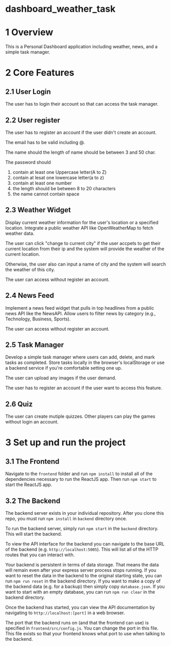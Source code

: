 ﻿# dashboard_weather_task

# 1 Overview

This is a Personal Dashboard application including weather, news, and a simple task manager.

# 2 Core Features

## 2.1 User Login

The user has to login their account so that can access the task manager.

## 2.2 User register

The user has to register an account if the user didn't create an account.

The email has to be valid including @.

The name should the length of name should be between 3 and 50 char.

The password should

1. contain at least one Uppercase letter(A to Z)
2. contain at lesat one lowercase letter(a to z)
3. contain at least one number
4. the length should be between 8 to 20 characters
5. the name cannot contain space

## 2.3 Weather Widget

Display current weather information for the user's location or a specified location. Integrate a public weather API like OpenWeatherMap to fetch weather data.

The user can click "change to current city" if the user accpets to get their current location from their ip and the system will provide the weather of the current location.

Otherwise, the user also can input a name of city and the system will search the weather of this city.

The user can access without register an account.

## 2.4 News Feed

Implement a news feed widget that pulls in top headlines from a public news API like the NewsAPI. Allow users to filter news by category (e.g., Technology, Business, Sports).

The user can access without register an account.

## 2.5 Task Manager

Develop a simple task manager where users can add, delete, and mark tasks as completed. Store tasks locally in the browser's localStorage or use a backend service if you're comfortable setting one up.

The user can upload any images if the user demand.

The user has to register an account if the user want to access this feature.

## 2.6 Quiz

The user can create mutiple quizzes. Other players can play the games without login an account.

# 3 Set up and run the project

## 3.1 The Frontend

Navigate to the `frontend` folder and run `npm install` to install all of the dependencies necessary to run the ReactJS app. Then run `npm start` to start the ReactJS app.

## 3.2 The Backend

The backend server exists in your individual repository. After you clone this repo, you must run `npm install` in `backend` directory once.

To run the backend server, simply run `npm start` in the `backend` directory. This will start the backend.

To view the API interface for the backend you can navigate to the base URL of the backend (e.g. `http://localhost:5005`). This will list all of the HTTP routes that you can interact with.

Your backend is persistent in terms of data storage. That means the data will remain even after your express server process stops running. If you want to reset the data in the backend to the original starting state, you can run `npm run reset` in the backend directory. If you want to make a copy of the backend data (e.g. for a backup) then simply copy `database.json`. If you want to start with an empty database, you can run `npm run clear` in the backend directory.

Once the backend has started, you can view the API documentation by navigating to `http://localhost:[port]` in a web browser.

The port that the backend runs on (and that the frontend can use) is specified in `frontend/src/config.js`. You can change the port in this file. This file exists so that your frontend knows what port to use when talking to the backend.
